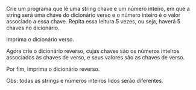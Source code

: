 Crie um programa que lê uma string chave e um número inteiro, em que a string será uma chave do dicionário verso e o número inteiro é o valor associado a essa chave. Repita essa leitura 5 vezes, ou seja, haverá 5 chaves no dicionário.

Imprima o dicionário verso.

Agora crie o dicionário reverso, cujas chaves são os números inteiros associados às chaves de verso, e seus valores são as chaves de verso.

Por fim, imprima o dicionário reverso.

Obs: todas as strings e números inteiros lidos serão diferentes.
